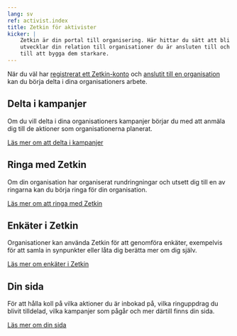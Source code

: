 ```yaml
---
lang: sv
ref: activist.index
title: Zetkin för aktivister
kicker: |
    Zetkin är din portal till organisering. Här hittar du sätt att bli aktiv,
    utvecklar din relation till organisationer du är ansluten till och hjälper
    till att bygga dem starkare.
---
```


När du väl har [registrerat ett Zetkin-konto](/sv/grunderna/anvandarkontot) och
[anslutit till en organisation](../grunderna/organisationer) kan du börja delta
i dina organisationers arbete.

## Delta i kampanjer
Om du vill delta i dina organisationers kampanjer börjar du med att anmäla dig
till de aktioner som organisationerna planerat.

[Läs mer om att delta i kampanjer](./kampanjer)

## Ringa med Zetkin
Om din organisation har organiserat rundringningar och utsett dig till en av
ringarna kan du börja ringa för din organisation.

[Läs mer om att ringa med Zetkin](./ringa-med-zetkin)

## Enkäter i Zetkin
Organisationer kan använda Zetkin för att genomföra enkäter, exempelvis för att
samla in synpunkter eller låta dig berätta mer om dig själv.

[Läs mer om enkäter i Zetkin](./enkater)

## Din sida
För att hålla koll på vilka aktioner du är inbokad på, vilka ringuppdrag du
blivit tilldelad, vilka kampanjer som pågår och mer därtill finns din sida.

[Läs mer om din sida](./aktivistportalen)
